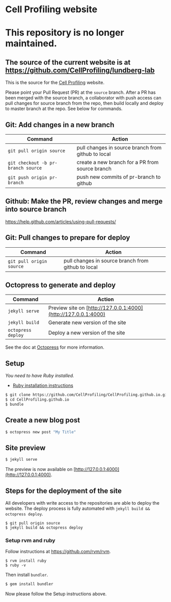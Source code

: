 # Cell Profiling website

# This repository is no longer maintained.
## The source of the current website is at https://github.com/CellProfiling/lundberg-lab

This is the source for the [Cell Profiling](https://cellprofiling.github.io/) website.

Please point your Pull Request (PR) at the `source` branch. After a PR has been merged with the source branch, a collaborator with push access can pull changes for source branch from the repo, then build locally and deploy to master branch at the repo. See below for commands.

## Git: Add changes in a new branch

| Command                            | Action                                             |
|------------------------------------|----------------------------------------------------|
| `git pull origin source`           | pull changes in source branch from github to local |
| `git checkout -b pr-branch source` | create a new branch for a PR from source branch    |
| `git push origin pr-branch`        | push new commits of pr-branch to github            |

## Github: Make the PR, review changes and merge into source branch

https://help.github.com/articles/using-pull-requests/

## Git: Pull changes to prepare for deploy

| Command | Action |
|---|---|
| `git pull origin source` | pull changes in source branch from github to local

## Octopress to generate and deploy

| Command            | Action                                                         |
|--------------------|----------------------------------------------------------------|
| `jekyll serve`     | Preview site on [http://127.0.0.1:4000](http://127.0.0.1:4000) |
| `jekyll build`     | Generate new version of the site                               |
| `octopress deploy` | Deploy a new version of the site                               |

See the doc at [Octopress](https://github.com/octopress/octopress) for more information.

## Setup

_You need to have Ruby installed._

- [Ruby installation instructions](https://www.ruby-lang.org/en/documentation/installation/)

```bash
$ git clone https://github.com/CellProfiling/CellProfiling.github.io.git
$ cd CellProfiling.github.io
$ bundle
```

## Create a new blog post

```bash
$ octopress new post "My Title"
```

## Site preview

```bash
$ jekyll serve
```

The preview is now available on [http://127.0.0.1:4000](http://127.0.0.1:4000).

## Steps for the deployment of the site

All developers with write access to the repositories are able to deploy the website. The deploy process is fully automated with `jekyll build && octopress deploy`.

```
$ git pull origin source
$ jekyll build && octopress deploy
```

### Setup rvm and ruby

Follow instructions at https://github.com/rvm/rvm.

```
$ rvm install ruby
$ ruby -v
```

Then install `bundler`.

```bash
$ gem install bundler
```

Now please follow the Setup instructions above.
